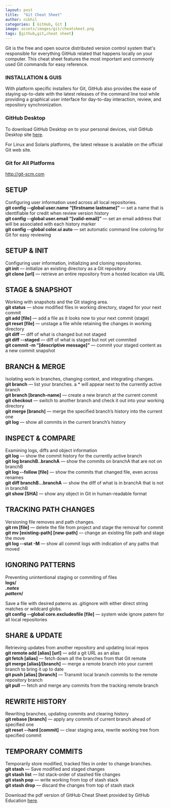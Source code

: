 ```yaml
---
layout: post
title:  "Git Cheat Sheet"
author: nikhil
categories: [ GitHub, Git ]
image: assets/images/git/cheatsheet.png
tags: [github,git,cheat sheet]
---
```


Git is the free and open source distributed version control system that's responsible for everything GitHub
related that happens locally on your computer. This cheat sheet features the most important and commonly
used Git commands for easy reference.

### INSTALLATION & GUIS  
With platform specific installers for Git, GitHub also provides the ease of staying up-to-date with the latest
releases of the command line tool while providing a graphical user interface for day-to-day interaction, review, and 
repository synchronization.

### GitHub Desktop  
To download GitHub Desktop on to your personal devices, visit GitHub Desktop site <a href="https://desktop.github.com/" target="_blank" title="GitHub Desktop">here</a>.

For Linux and Solaris platforms, the latest release is available on the official Git web site.

### Git for All Platforms  
<a href="http://git-scm.com" target="_blank">http://git-scm.com</a>

## SETUP  
Configuring user information used across all local repositories.  
**git config --global user.name “[firstname lastname]”** &#8212;
set a name that is identifiable for credit when review version history  
**git config --global user.email “[valid-email]”** &#8212;
set an email address that will be associated with each history marker  
**git config --global color.ui auto** &#8212;
set automatic command line coloring for Git for easy reviewing  

## SETUP & INIT   
Configuring user information, initializing and cloning repositories.  
**git init** &#8212;
initialize an existing directory as a Git repository  
**git clone [url]** &#8212;
retrieve an entire repository from a hosted location via URL  

## STAGE & SNAPSHOT  
Working with snapshots and the Git staging area.  
**git status** &#8212;
show modified files in working directory, staged for your next commit  
**git add [file]** &#8212;
add a file as it looks now to your next commit (stage)  
**git reset [file]** &#8212;
unstage a file while retaining the changes in working directory  
**git diff** &#8212;
diff of what is changed but not staged  
**git diff --staged** &#8212;
diff of what is staged but not yet commited  
**git commit -m “[descriptive message]”** &#8212;
commit your staged content as a new commit snapshot  

## BRANCH & MERGE  
Isolating work in branches, changing context, and integrating changes.  
**git branch** &#8212;
list your branches. a * will appear next to the currently active branch  
**git branch [branch-name]** &#8212;
create a new branch at the current commit  
**git checkout** &#8212;
switch to another branch and check it out into your working directory  
**git merge [branch]** &#8212;
merge the specified branch’s history into the current one  
**git log** &#8212;
show all commits in the current branch’s history  

## INSPECT & COMPARE  
Examining logs, diffs and object information  
**git log** &#8212;
show the commit history for the currently active branch  
**git log branchB..branchA** &#8212;
show the commits on branchA that are not on branchB  
**git log --follow [file]** &#8212;
show the commits that changed file, even across renames  
**git diff branchB...branchA** &#8212;
show the diff of what is in branchA that is not in branchB  
**git show [SHA]** &#8212;
show any object in Git in human-readable format  

## TRACKING PATH CHANGES  
Versioning file removes and path changes.  
**git rm [file]** &#8212;
delete the file from project and stage the removal for commit  
**git mv [existing-path] [new-path]** &#8212;
change an existing file path and stage the move  
**git log --stat -M** &#8212;
show all commit logs with indication of any paths that moved  

## IGNORING PATTERNS  
Preventing unintentional staging or commiting of files  
<b>logs/  
*.notes  
pattern*/</b>  

Save a file with desired paterns as .gitignore with either direct string matches or wildcard globs.  
**git config --global core.excludesfile [file]** &#8212;
system wide ignore patern for all local repositories  

## SHARE & UPDATE  
Retrieving updates from another repository and updating local repos  
**git remote add [alias] [url]** &#8212;
add a git URL as an alias  
**git fetch [alias]** &#8212;
fetch down all the branches from that Git remote  
**git merge [alias]/[branch]** &#8212;
merge a remote branch into your current branch to bring it up to date  
**git push [alias] [branch]** &#8212;
Transmit local branch commits to the remote repository branch  
**git pull** &#8212;
fetch and merge any commits from the tracking remote branch  

## REWRITE HISTORY  
Rewriting branches, updating commits and clearing history  
**git rebase [branch]** &#8212;
apply any commits of current branch ahead of specified one  
**git reset --hard [commit]** &#8212;
clear staging area, rewrite working tree from specified commit  

## TEMPORARY COMMITS   
Temporarily store modified, tracked files in order to change branches.  
**git stash** &#8212;
Save modified and staged changes  
**git stash list** &#8212;
list stack-order of stashed file changes  
**git stash pop** &#8212;
write working from top of stash stack  
**git stash drop** &#8212;
discard the changes from top of stash stack  

Download the pdf version of GitHub Cheat Sheet provided by GitHub Education <a href="https://education.github.com/git-cheat-sheet-education.pdf" target="_blank" title="GitHub Cheat Sheet pdf">here</a>.
